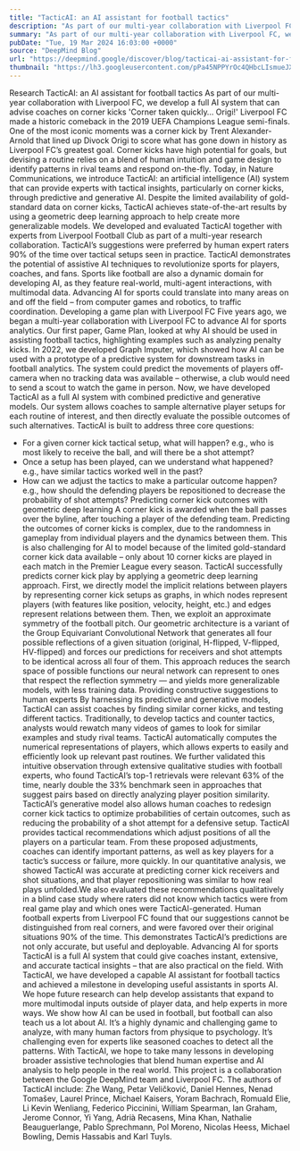 ```yaml
---
title: "TacticAI: an AI assistant for football tactics"
description: "As part of our multi-year collaboration with Liverpool FC, we develop a full AI system that can advise coaches on corner kicks"
summary: "As part of our multi-year collaboration with Liverpool FC, we develop a full AI system that can advise coaches on corner"
pubDate: "Tue, 19 Mar 2024 16:03:00 +0000"
source: "DeepMind Blog"
url: "https://deepmind.google/discover/blog/tacticai-ai-assistant-for-football-tactics/"
thumbnail: "https://lh3.googleusercontent.com/pPa45NPPYrOc4QHbcLIsmueJXi9hKNFdB0rbnRMdiRH0Gf3fgIc_g26-UbFxHVzqUT85QA-N3IvPpQaDevlp3OeF3RIiLQjmuONVRVyX1et0WYEKTQ=w528-h297-n-nu-rw"
---
```


Research
TacticAI: an AI assistant for football tactics
As part of our multi-year collaboration with Liverpool FC, we develop a full AI system that can advise coaches on corner kicks
'Corner taken quickly… Origi!'
Liverpool FC made a historic comeback in the 2019 UEFA Champions League semi-finals. One of the most iconic moments was a corner kick by Trent Alexander-Arnold that lined up Divock Origi to score what has gone down in history as Liverpool FC’s greatest goal.
Corner kicks have high potential for goals, but devising a routine relies on a blend of human intuition and game design to identify patterns in rival teams and respond on-the-fly.
Today, in Nature Communications, we introduce TacticAI: an artificial intelligence (AI) system that can provide experts with tactical insights, particularly on corner kicks, through predictive and generative AI. Despite the limited availability of gold-standard data on corner kicks, TacticAI achieves state-of-the-art results by using a geometric deep learning approach to help create more generalizable models.
We developed and evaluated TacticAI together with experts from Liverpool Football Club as part of a multi-year research collaboration. TacticAI’s suggestions were preferred by human expert raters 90% of the time over tactical setups seen in practice.
TacticAI demonstrates the potential of assistive AI techniques to revolutionize sports for players, coaches, and fans. Sports like football are also a dynamic domain for developing AI, as they feature real-world, multi-agent interactions, with multimodal data. Advancing AI for sports could translate into many areas on and off the field – from computer games and robotics, to traffic coordination.
Developing a game plan with Liverpool FC
Five years ago, we began a multi-year collaboration with Liverpool FC to advance AI for sports analytics.
Our first paper, Game Plan, looked at why AI should be used in assisting football tactics, highlighting examples such as analyzing penalty kicks. In 2022, we developed Graph Imputer, which showed how AI can be used with a prototype of a predictive system for downstream tasks in football analytics. The system could predict the movements of players off-camera when no tracking data was available – otherwise, a club would need to send a scout to watch the game in person.
Now, we have developed TacticAI as a full AI system with combined predictive and generative models. Our system allows coaches to sample alternative player setups for each routine of interest, and then directly evaluate the possible outcomes of such alternatives.
TacticAI is built to address three core questions:
- For a given corner kick tactical setup, what will happen? e.g., who is most likely to receive the ball, and will there be a shot attempt?
- Once a setup has been played, can we understand what happened? e.g., have similar tactics worked well in the past?
- How can we adjust the tactics to make a particular outcome happen? e.g., how should the defending players be repositioned to decrease the probability of shot attempts?
Predicting corner kick outcomes with geometric deep learning
A corner kick is awarded when the ball passes over the byline, after touching a player of the defending team. Predicting the outcomes of corner kicks is complex, due to the randomness in gameplay from individual players and the dynamics between them. This is also challenging for AI to model because of the limited gold-standard corner kick data available – only about 10 corner kicks are played in each match in the Premier League every season.
TacticAI successfully predicts corner kick play by applying a geometric deep learning approach. First, we directly model the implicit relations between players by representing corner kick setups as graphs, in which nodes represent players (with features like position, velocity, height, etc.) and edges represent relations between them. Then, we exploit an approximate symmetry of the football pitch. Our geometric architecture is a variant of the Group Equivariant Convolutional Network that generates all four possible reflections of a given situation (original, H-flipped, V-flipped, HV-flipped) and forces our predictions for receivers and shot attempts to be identical across all four of them. This approach reduces the search space of possible functions our neural network can represent to ones that respect the reflection symmetry — and yields more generalizable models, with less training data.
Providing constructive suggestions to human experts
By harnessing its predictive and generative models, TacticAI can assist coaches by finding similar corner kicks, and testing different tactics.
Traditionally, to develop tactics and counter tactics, analysts would rewatch many videos of games to look for similar examples and study rival teams. TacticAI automatically computes the numerical representations of players, which allows experts to easily and efficiently look up relevant past routines. We further validated this intuitive observation through extensive qualitative studies with football experts, who found TacticAI’s top-1 retrievals were relevant 63% of the time, nearly double the 33% benchmark seen in approaches that suggest pairs based on directly analyzing player position similarity.
TacticAI’s generative model also allows human coaches to redesign corner kick tactics to optimize probabilities of certain outcomes, such as reducing the probability of a shot attempt for a defensive setup. TacticAI provides tactical recommendations which adjust positions of all the players on a particular team. From these proposed adjustments, coaches can identify important patterns, as well as key players for a tactic’s success or failure, more quickly.
In our quantitative analysis, we showed TacticAI was accurate at predicting corner kick receivers and shot situations, and that player repositioning was similar to how real plays unfolded.We also evaluated these recommendations qualitatively in a blind case study where raters did not know which tactics were from real game play and which ones were TacticAI-generated. Human football experts from Liverpool FC found that our suggestions cannot be distinguished from real corners, and were favored over their original situations 90% of the time. This demonstrates TacticAI’s predictions are not only accurate, but useful and deployable.
Advancing AI for sports
TacticAI is a full AI system that could give coaches instant, extensive, and accurate tactical insights – that are also practical on the field. With TacticAI, we have developed a capable AI assistant for football tactics and achieved a milestone in developing useful assistants in sports AI. We hope future research can help develop assistants that expand to more multimodal inputs outside of player data, and help experts in more ways.
We show how AI can be used in football, but football can also teach us a lot about AI. It’s a highly dynamic and challenging game to analyze, with many human factors from physique to psychology. It’s challenging even for experts like seasoned coaches to detect all the patterns. With TacticAI, we hope to take many lessons in developing broader assistive technologies that blend human expertise and AI analysis to help people in the real world.
This project is a collaboration between the Google DeepMind team and Liverpool FC. The authors of TacticAI include: Zhe Wang, Petar Veličković, Daniel Hennes, Nenad Tomašev, Laurel Prince, Michael Kaisers, Yoram Bachrach, Romuald Elie, Li Kevin Wenliang, Federico Piccinini, William Spearman, Ian Graham, Jerome Connor, Yi Yang, Adrià Recasens, Mina Khan, Nathalie Beauguerlange, Pablo Sprechmann, Pol Moreno, Nicolas Heess, Michael Bowling, Demis Hassabis and Karl Tuyls.